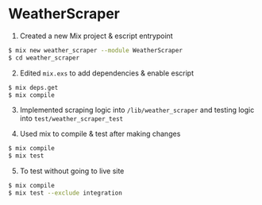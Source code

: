 # WeatherScraper

1. Created a new Mix project & escript entrypoint
```bash
$ mix new weather_scraper --module WeatherScraper
$ cd weather_scraper
```

2. Edited `mix.exs` to add dependencies & enable escript
```bash
$ mix deps.get
$ mix compile
```

3. Implemented scraping logic into `/lib/weather_scraper` and testing logic into `test/weather_scraper_test`

4. Used mix to compile & test after making changes
```bash
$ mix compile
$ mix test
```

5. To test without going to live site
```bash
$ mix compile
$ mix test --exclude integration
```
